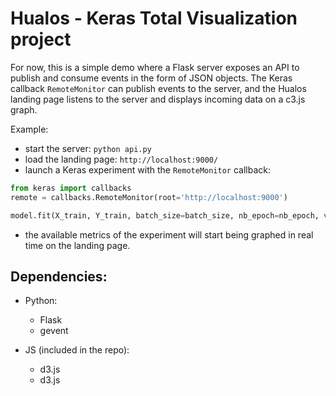 # Hualos - Keras Total Visualization project

For now, this is a simple demo where a Flask server exposes an API to publish and consume events in the form of JSON objects. The Keras callback `RemoteMonitor` can publish events to the server, and the Hualos landing page listens to the server and displays incoming data on a c3.js graph.

Example:

- start the server: `python api.py`
- load the landing page: `http://localhost:9000/`
- launch a Keras experiment with the `RemoteMonitor` callback:

```python
from keras import callbacks
remote = callbacks.RemoteMonitor(root='http://localhost:9000')

model.fit(X_train, Y_train, batch_size=batch_size, nb_epoch=nb_epoch, validation_data=(X_test, Y_test), callbacks=[remote])
```

- the available metrics of the experiment will start being graphed in real time on the landing page.

## Dependencies:

- Python:
    - Flask
    - gevent

- JS (included in the repo):
    - d3.js
    - d3.js